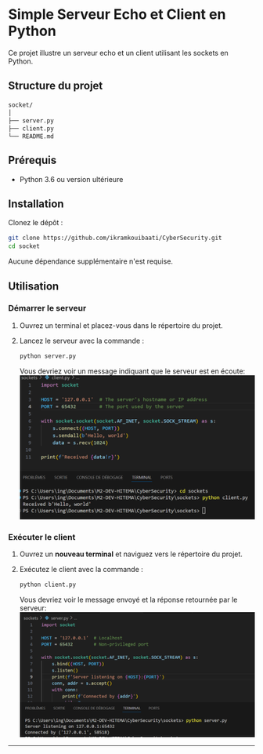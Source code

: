 # Simple Serveur Echo et Client en Python

Ce projet illustre un serveur echo et un client utilisant les sockets en Python.

## Structure du projet

```
socket/
│
├── server.py
├── client.py
└── README.md
```

## Prérequis

- Python 3.6 ou version ultérieure

## Installation

Clonez le dépôt :

```sh
git clone https://github.com/ikramkouibaati/CyberSecurity.git
cd socket
```

Aucune dépendance supplémentaire n'est requise.

## Utilisation

### Démarrer le serveur
1. Ouvrez un terminal et placez-vous dans le répertoire du projet.
2. Lancez le serveur avec la commande :

   ```sh
   python server.py
   ```

   Vous devriez voir un message indiquant que le serveur est en écoute:
   ![Capture d'écran du serveur](images/Execution_client.png)


### Exécuter le client
1. Ouvrez un **nouveau terminal** et naviguez vers le répertoire du projet.
2. Exécutez le client avec la commande :

   ```sh
   python client.py
   ```

   Vous devriez voir le message envoyé et la réponse retournée par le serveur:
   ![Capture d'écran du serveur](images/Connexion_server.png)

---




